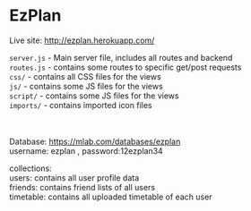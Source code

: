 # EzPlan

Live site: http://ezplan.herokuapp.com/

`server.js` - Main server file, includes all routes and backend <br>
`routes.js` - contains some routes to specific get/post requests <br>
`css/` - contains all CSS files for the views <br>
`js/` - contains some JS files for the views <br>
`script/` - contains some JS files for the views <br>
`imports/` - contains imported icon files <br>
<br><br>

Database: https://mlab.com/databases/ezplan<br>
username: ezplan , password:12ezplan34 <br>

collections:<br>
users: contains all user profile data<br>
friends: contains friend lists of all users<br>
timetable: contains all uploaded timetable of each user<br>
